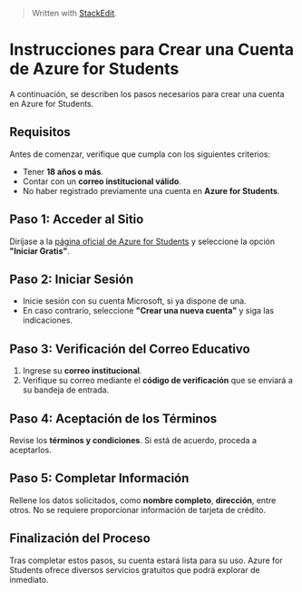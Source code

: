 ﻿> Written with [StackEdit](https://stackedit.io/).
# Instrucciones para Crear una Cuenta de **Azure for Students**

A continuación, se describen los pasos necesarios para crear una cuenta en Azure for Students.

## Requisitos

Antes de comenzar, verifique que cumpla con los siguientes criterios:

- Tener **18 años o más**.
- Contar con un **correo institucional válido**.
- No haber registrado previamente una cuenta en **Azure for Students**.

## Paso 1: Acceder al Sitio

Diríjase a la [página oficial de Azure for Students](https://azure.microsoft.com/es-es/free/students/) y seleccione la opción **"Iniciar Gratis"**.

## Paso 2: Iniciar Sesión

- Inicie sesión con su cuenta Microsoft, si ya dispone de una.
- En caso contrario, seleccione **"Crear una nueva cuenta"** y siga las indicaciones.

## Paso 3: Verificación del Correo Educativo

1. Ingrese su **correo institucional**.
2. Verifique su correo mediante el **código de verificación** que se enviará a su bandeja de entrada.

## Paso 4: Aceptación de los Términos

Revise los **términos y condiciones**. Si está de acuerdo, proceda a aceptarlos.

## Paso 5: Completar Información

Rellene los datos solicitados, como **nombre completo**, **dirección**, entre otros. No se requiere proporcionar información de tarjeta de crédito.

## Finalización del Proceso

Tras completar estos pasos, su cuenta estará lista para su uso. Azure for Students ofrece diversos servicios gratuitos que podrá explorar de inmediato.

